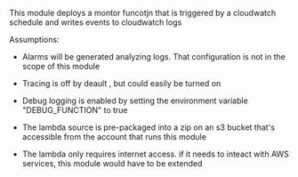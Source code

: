 This module deploys a montor funcotjn that is triggered by a cloudwatch schedule and writes events to  cloudwatch logs

Assumptions:

 - Alarms will be generated analyzing logs. That configuration is not in the scope of this module 
   
 - Tracing is off by deault , but could easily be turned on

 - Debug logging is enabled by  setting the environment variable "DEBUG_FUNCTION" to true

 - The lambda source is pre-packaged into a zip on an s3 bucket that's accessible from the account that runs this module

 - The lambda only requires internet access. if it needs to inteact with AWS services, this module would have to be extended